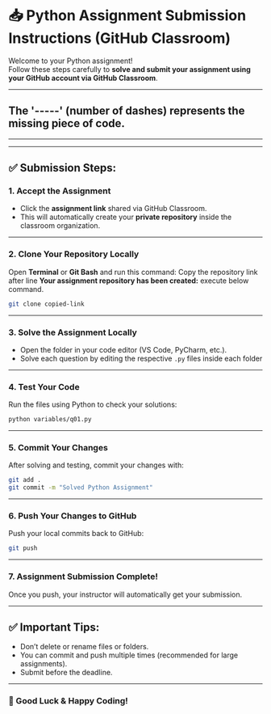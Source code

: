 # 📥 Python Assignment Submission Instructions (GitHub Classroom)

Welcome to your Python assignment!  
Follow these steps carefully to **solve and submit your assignment using your GitHub account via GitHub Classroom**.

---
## The '-----' (number of dashes) represents the missing piece of code. 
---

---

## ✅ Submission Steps:

### 1. Accept the Assignment
- Click the **assignment link** shared via GitHub Classroom.
- This will automatically create your **private repository** inside the classroom organization.



---

### 2. Clone Your Repository Locally
Open **Terminal** or **Git Bash** and run this command:
Copy the repository link after line **Your assignment repository has been created:**
execute below command.

```bash
git clone copied-link
```


---

### 3. Solve the Assignment Locally
- Open the folder in your code editor (VS Code, PyCharm, etc.).
- Solve each question by editing the respective `.py` files inside each folder


---

### 4. Test Your Code
Run the files using Python to check your solutions:

```bash
python variables/q01.py
```

---

### 5. Commit Your Changes
After solving and testing, commit your changes with:

```bash
git add .
git commit -m "Solved Python Assignment"
```

---

### 6. Push Your Changes to GitHub
Push your local commits back to GitHub:

```bash
git push
```

---

### 7. Assignment Submission Complete!
Once you push, your instructor will automatically get your submission.

---

## ✅ Important Tips:
- Don’t delete or rename files or folders.
- You can commit and push multiple times (recommended for large assignments).
- Submit before the deadline.

---

### 🎉 Good Luck & Happy Coding!
